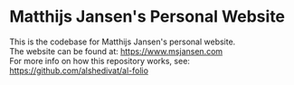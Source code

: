 # Matthijs Jansen's Personal Website
This is the codebase for Matthijs Jansen's personal website. \
The website can be found at: https://www.msjansen.com \
For more info on how this repository works, see: https://github.com/alshedivat/al-folio